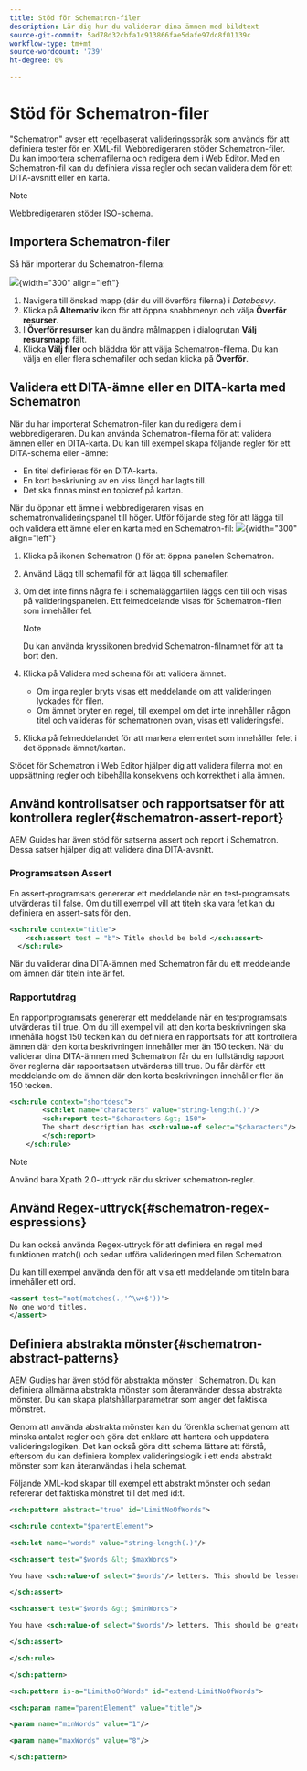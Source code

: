 ```yaml
---
title: Stöd för Schematron-filer
description: Lär dig hur du validerar dina ämnen med bildtext
source-git-commit: 5ad78d32cbfa1c913866fae5dafe97dc8f01139c
workflow-type: tm+mt
source-wordcount: '739'
ht-degree: 0%

---
```



# Stöd för Schematron-filer

&quot;Schematron&quot; avser ett regelbaserat valideringsspråk som används för att definiera tester för en XML-fil. Webbredigeraren stöder Schematron-filer. Du kan importera schemafilerna och redigera dem i Web Editor. Med en Schematron-fil kan du definiera vissa regler och sedan validera dem för ett DITA-avsnitt eller en karta.

>[!NOTE]
>
> Webbredigeraren stöder ISO-schema.


## Importera Schematron-filer

Så här importerar du Schematron-filerna:

![](images/scematron-panel-add.png){width="300" align="left"}

1. Navigera till önskad mapp (där du vill överföra filerna) i *Databasvy*.
1. Klicka på **Alternativ** ikon för att öppna snabbmenyn och välja **Överför resurser**.
1. I **Överför resurser** kan du ändra målmappen i dialogrutan **Välj resursmapp** fält.
1. Klicka **Välj filer** och bläddra för att välja Schematron-filerna. Du kan välja en eller flera schemafiler och sedan klicka på **Överför**.

## Validera ett DITA-ämne eller en DITA-karta med Schematron

När du har importerat Schematron-filer kan du redigera dem i webbredigeraren. Du kan använda Schematron-filerna för att validera ämnen eller en DITA-karta. Du kan till exempel skapa följande regler för ett DITA-schema eller -ämne:

* En titel definieras för en DITA-karta.
* En kort beskrivning av en viss längd har lagts till.
* Det ska finnas minst en topicref på kartan.

När du öppnar ett ämne i webbredigeraren visas en schematronvalideringspanel till höger. Utför följande steg för att lägga till och validera ett ämne eller en karta med en Schematron-fil:
![](images/schematron-validate.png){width="300" align="left"}

1. Klicka på ikonen Schematron () för att öppna panelen Schematron.
1. Använd Lägg till schemafil för att lägga till schemafiler.
1. Om det inte finns några fel i schemaläggarfilen läggs den till och visas på valideringspanelen. Ett felmeddelande visas för Schematron-filen som innehåller fel.
   >[!NOTE]
   >
   >Du kan använda kryssikonen bredvid Schematron-filnamnet för att ta bort den.
1. Klicka på Validera med schema för att validera ämnet.

   * Om inga regler bryts visas ett meddelande om att valideringen lyckades för filen.
   * Om ämnet bryter en regel, till exempel om det inte innehåller någon titel och valideras för schematronen ovan, visas ett valideringsfel.

1. Klicka på felmeddelandet för att markera elementet som innehåller felet i det öppnade ämnet/kartan.

Stödet för Schematron i Web Editor hjälper dig att validera filerna mot en uppsättning regler och bibehålla konsekvens och korrekthet i alla ämnen.

## Använd kontrollsatser och rapportsatser för att kontrollera regler{#schematron-assert-report}

AEM Guides har även stöd för satserna assert och report i Schematron. Dessa satser hjälper dig att validera dina DITA-avsnitt.

### Programsatsen Assert

En assert-programsats genererar ett meddelande när en test-programsats utvärderas till false. Om du till exempel vill att titeln ska vara fet kan du definiera en assert-sats för den.

```XML
<sch:rule context="title"> 
    <sch:assert test = "b"> Title should be bold </sch:assert>
  </sch:rule>
```

När du validerar dina DITA-ämnen med Schematron får du ett meddelande om ämnen där titeln inte är fet.

### Rapportutdrag

En rapportprogramsats genererar ett meddelande när en testprogramsats utvärderas till true. Om du till exempel vill att den korta beskrivningen ska innehålla högst 150 tecken kan du definiera en rapportsats för att kontrollera ämnen där den korta beskrivningen innehåller mer än 150 tecken.
När du validerar dina DITA-ämnen med Schematron får du en fullständig rapport över reglerna där rapportsatsen utvärderas till true. Du får därför ett meddelande om de ämnen där den korta beskrivningen innehåller fler än 150 tecken.


```XML
<sch:rule context="shortdesc"> 
        <sch:let name="characters" value="string-length(.)"/> 
        <sch:report test="$characters &gt; 150">  
        The short description has <sch:value-of select="$characters"/> characters. It should contain more than 150 characters.      
        </sch:report>   
    </sch:rule> 
```

>[!NOTE]
>
> Använd bara Xpath 2.0-uttryck när du skriver schematron-regler.

## Använd Regex-uttryck{#schematron-regex-espressions}

Du kan också använda Regex-uttryck för att definiera en regel med funktionen match() och sedan utföra valideringen med filen Schematron.

Du kan till exempel använda den för att visa ett meddelande om titeln bara innehåller ett ord.

```XML
<assert test="not(matches(.,'^\w+$'))"> 
No one word titles.
</assert>  
```


## Definiera abstrakta mönster{#schematron-abstract-patterns}

AEM Gudies har även stöd för abstrakta mönster i Schematron. Du kan definiera allmänna abstrakta mönster som återanvänder dessa abstrakta mönster.  Du kan skapa platshållarparametrar som anger det faktiska mönstret.


Genom att använda abstrakta mönster kan du förenkla schemat genom att minska antalet regler och göra det enklare att hantera och uppdatera valideringslogiken. Det kan också göra ditt schema lättare att förstå, eftersom du kan definiera komplex valideringslogik i ett enda abstrakt mönster som kan återanvändas i hela schemat.


Följande XML-kod skapar till exempel ett abstrakt mönster och sedan refererar det faktiska mönstret till det med id:t.

```XML
<sch:pattern abstract="true" id="LimitNoOfWords"> 

<sch:rule context="$parentElement"> 

<sch:let name="words" value="string-length(.)"/> 

<sch:assert test="$words &lt; $maxWords"> 

You have <sch:value-of select="$words"/> letters. This should be lesser than <sch:value-of select="$maxWords"/>. 

</sch:assert>  

<sch:assert test="$words &gt; $minWords"> 

You have <sch:value-of select="$words"/> letters. This should be greater than <sch:value-of select="$minWords"/>. 

</sch:assert>  

</sch:rule> 

</sch:pattern> 

<sch:pattern is-a="LimitNoOfWords" id="extend-LimitNoOfWords"> 

<sch:param name="parentElement" value="title"/> 

<param name="minWords" value="1"/> 

<param name="maxWords" value="8"/> 

</sch:pattern> 
```







